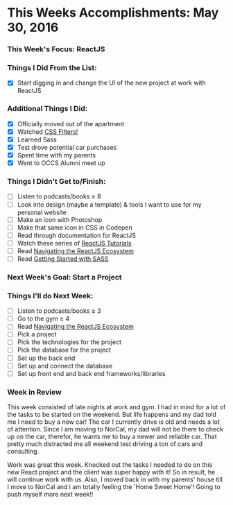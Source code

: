 # This Weeks Accomplishments: May 30, 2016

### This Week's Focus: ReactJS

### Things I Did From the List:
- [x] Start digging in and change the UI of the new project at work with ReactJS

### Additional Things I Did:
- [x] Officially moved out of the apartment
- [x] Watched [CSS Filters!](https://www.youtube.com/watch?v=qTLojDBgZfY)
- [x] Learned Sass
- [x] Test drove potential car purchases
- [x] Spent time with my parents
- [x] Went to OCCS Alumni meet up

### Things I Didn't Get to/Finish:
- [ ] Listen to podcasts/books ≥ 8
- [ ] Look into design (maybe a template) & tools I want to use for my personal website
- [ ] Make an icon with Photoshop
- [ ] Make that same icon in CSS in Codepen
- [ ] Read through documentation for ReactJS
- [ ] Watch these series of [ReactJS Tutorials](https://www.youtube.com/playlist?list=PLoYCgNOIyGABj2GQSlDRjgvXtqfDxKm5b)
- [ ] Read [Navigating the ReactJS Ecosystem](https://www.toptal.com/react/navigating-the-react-ecosystem)
- [ ] Read [Getting Started with SASS](https://scotch.io/tutorials/getting-started-with-sass)

### Next Week's Goal: Start a Project

### Things I'll do Next Week:
- [ ] Listen to podcasts/books ≥ 3
- [ ] Go to the gym ≥ 4
- [ ] Read [Navigating the ReactJS Ecosystem](https://www.toptal.com/react/navigating-the-react-ecosystem)
- [ ] Pick a project
- [ ] Pick the technologies for the project
- [ ] Pick the database for the project
- [ ] Set up the back end
- [ ] Set up and connect the database
- [ ] Set up front end and back end frameworks/libraries

### Week in Review
This week consisted of late nights at work and gym. I had in mind for a lot of the tasks to be started on the weekend. But life happens and my dad told me I need to buy a new car! The car I currently drive is old and needs a lot of attention. Since I am moving to NorCal, my dad will not be there to check up on the car, therefor, he wants me to buy a newer and reliable car. That pretty much distracted me all weekend test driving a ton of cars and consulting.

Work was great this week. Knocked out the tasks I needed to do on this new React project and the client was super happy with it! So in result, he will continue work with us. Also, I moved back in with my parents' house till I move to NorCal and i am totally feeling the 'Home Sweet Home'! Going to push myself more next week!!